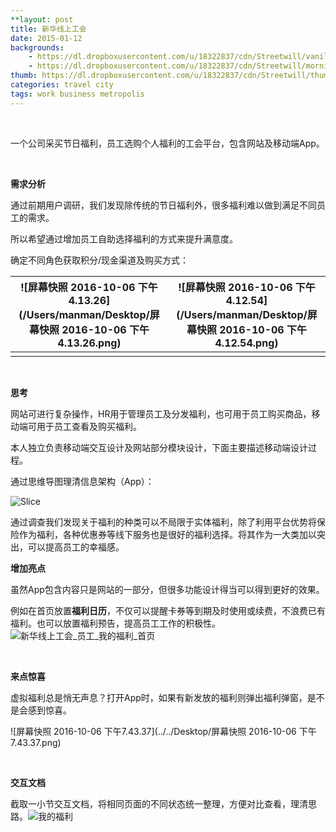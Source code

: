 ```yaml
---
**layout: post
title: 新华线上工会
date: 2015-01-12
backgrounds:
    - https://dl.dropboxusercontent.com/u/18322837/cdn/Streetwill/vanilla.jpeg
    - https://dl.dropboxusercontent.com/u/18322837/cdn/Streetwill/morning.jpeg
thumb: https://dl.dropboxusercontent.com/u/18322837/cdn/Streetwill/thumbs/the-bridge.jpeg
categories: travel city
tags: work business metropolis
---
```


​                     

一个公司采买节日福利，员工选购个人福利的工会平台，包含网站及移动端App。

​                 

**需求分析**

通过前期用户调研，我们发现除传统的节日福利外，很多福利难以做到满足不同员工的需求。

所以希望通过增加员工自助选择福利的方式来提升满意度。

确定不同角色获取积分/现金渠道及购买方式：      

| ![屏幕快照 2016-10-06 下午4.13.26](/Users/manman/Desktop/屏幕快照 2016-10-06 下午4.13.26.png) | ![屏幕快照 2016-10-06 下午4.12.54](/Users/manman/Desktop/屏幕快照 2016-10-06 下午4.12.54.png) |
| ---------------------------------------- | ---------------------------------------- |
|                                          |                                          |

​                 

**思考**

网站可进行复杂操作，HR用于管理员工及分发福利，也可用于员工购买商品，移动端可用于员工查看及购买福利。

本人独立负责移动端交互设计及网站部分模块设计，下面主要描述移动端设计过程。

通过思维导图理清信息架构（App）：

 ![Slice](../../Desktop/Slice.png)

通过调查我们发现关于福利的种类可以不局限于实体福利，除了利用平台优势将保险作为福利，各种优惠券等线下服务也是很好的福利选择。将其作为一大类加以突出，可以提高员工的幸福感。



**增加亮点**

虽然App包含内容只是网站的一部分，但很多功能设计得当可以得到更好的效果。

例如在首页放置**福利日历**，不仅可以提醒卡券等到期及时使用或续费，不浪费已有福利。也可以放置福利预告，提高员工工作的积极性。![新华线上工会_员工_我的福利_首页](../../Desktop/新华线上工会_员工_我的福利_首页.png)

​                      

**来点惊喜**

虚拟福利总是悄无声息？打开App时，如果有新发放的福利则弹出福利弹窗，是不是会感到惊喜。

![屏幕快照 2016-10-06 下午7.43.37](../../Desktop/屏幕快照 2016-10-06 下午7.43.37.png)

​                 

**交互文档**

截取一小节交互文档，将相同页面的不同状态统一整理，方便对比查看，理清思路。![我的福利](../../Desktop/我的福利.png)

